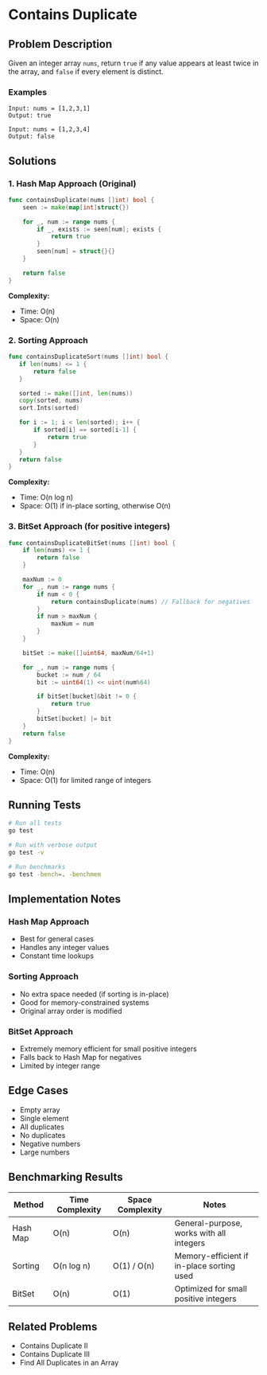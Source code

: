 # Contains Duplicate

## Problem Description

Given an integer array `nums`, return `true` if any value appears at least twice in the array, and `false` if every element is distinct.

### Examples

```
Input: nums = [1,2,3,1]
Output: true

Input: nums = [1,2,3,4]
Output: false
```

## Solutions

### 1. Hash Map Approach (Original)

```go
func containsDuplicate(nums []int) bool {
	seen := make(map[int]struct{})

    for _, num := range nums {
        if _, exists := seen[num]; exists {
            return true
        }
        seen[num] = struct{}{}
    }

    return false
}
```

**Complexity:**

- Time: O(n)
- Space: O(n)

### 2. Sorting Approach

```go
func containsDuplicateSort(nums []int) bool {
   if len(nums) <= 1 {
       return false
   }

   sorted := make([]int, len(nums))
   copy(sorted, nums)
   sort.Ints(sorted)

   for i := 1; i < len(sorted); i++ {
       if sorted[i] == sorted[i-1] {
           return true
       }
   }
   return false
}
```

**Complexity:**

- Time: O(n log n)
- Space: O(1) if in-place sorting, otherwise O(n)

### 3. BitSet Approach (for positive integers)

```go
func containsDuplicateBitSet(nums []int) bool {
    if len(nums) <= 1 {
        return false
    }

    maxNum := 0
    for _, num := range nums {
        if num < 0 {
            return containsDuplicate(nums) // Fallback for negatives
        }
        if num > maxNum {
            maxNum = num
        }
    }

    bitSet := make([]uint64, maxNum/64+1)

    for _, num := range nums {
        bucket := num / 64
        bit := uint64(1) << uint(num%64)

        if bitSet[bucket]&bit != 0 {
            return true
        }
        bitSet[bucket] |= bit
    }
    return false
}
```

**Complexity:**

- Time: O(n)
- Space: O(1) for limited range of integers

## Running Tests

```bash
# Run all tests
go test

# Run with verbose output
go test -v

# Run benchmarks
go test -bench=. -benchmem
```

## Implementation Notes

### Hash Map Approach

- Best for general cases
- Handles any integer values
- Constant time lookups

### Sorting Approach

- No extra space needed (if sorting is in-place)
- Good for memory-constrained systems
- Original array order is modified

### BitSet Approach

- Extremely memory efficient for small positive integers
- Falls back to Hash Map for negatives
- Limited by integer range

## Edge Cases

- Empty array
- Single element
- All duplicates
- No duplicates
- Negative numbers
- Large numbers

## Benchmarking Results

| Method   | Time Complexity | Space Complexity | Notes                                     |
| -------- | --------------- | ---------------- | ----------------------------------------- |
| Hash Map | O(n)            | O(n)             | General-purpose, works with all integers  |
| Sorting  | O(n log n)      | O(1) / O(n)      | Memory-efficient if in-place sorting used |
| BitSet   | O(n)            | O(1)             | Optimized for small positive integers     |

## Related Problems

- Contains Duplicate II
- Contains Duplicate III
- Find All Duplicates in an Array
